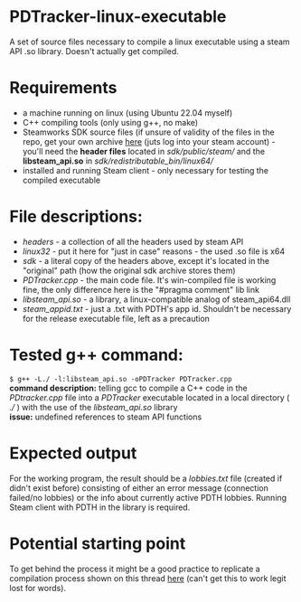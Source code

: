 # PDTracker-linux-executable  
A set of source files necessary to compile a linux executable using a steam API .so library. Doesn't actually get compiled.  
# Requirements
*  a machine running on linux (using Ubuntu 22.04 myself)
*  C++ compiling tools (only using g++, no make)
*  Steamworks SDK source files (if unsure of validity of the files in the repo, get your own archive [here](https://partner.steamgames.com) (juts log into your steam account) - you'll need the **header files** located in *sdk/public/steam/* and the **libsteam_api.so** in *sdk/redistributable_bin/linux64/*
*  installed and running Steam client - only necessary for testing the compiled executable
# File descriptions:  
* *headers* - a collection of all the headers used by steam API
* *linux32* - put it here for  "just in case" reasons - the used .so file is x64
* *sdk* - a literal copy of the headers above, except it's located in the "original" path (how the original sdk archive stores them)
* *PDTracker.cpp* - the main code file. It's win-compiled file is working fine, the only difference here is the "#pragma comment" lib link
* *libsteam_api.so* - a library, a linux-compatible analog of steam_api64.dll
* *steam_appid.txt* - just a .txt with PDTH's app id. Shouldn't be necessary for the release executable file, left as a precaution
# Tested g++ command:
`$ g++ -L./ -l:libsteam_api.so -oPDTracker PDTracker.cpp`  
**command description:** telling gcc to compile a C++ code in the *PDtracker.cpp* file into a *PDTracker* executable located in a local directory ( *./* ) with the use of the *libsteam_api.so* library  
**issue:** undefined references to steam API functions  
# Expected output
For the working program, the result should be a *lobbies.txt* file (created if didn't exist before) consisting of either an error message (connection failed/no lobbies) or the info about currently active PDTH lobbies. Running Steam client with PDTH in the library is required.
# Potential starting point
To get behind the process it might be a good practice to replicate a compilation process shown on this thread [here](https://stackoverflow.com/questions/65461498/how-do-you-compile-script-using-steamworks-sdk-on-linux) (can't get this to work legit lost for words).
